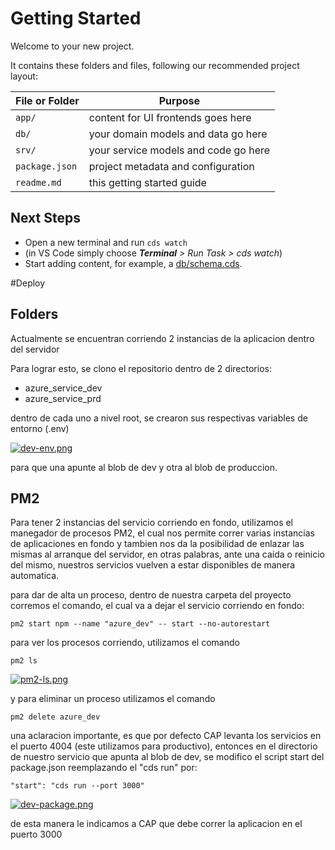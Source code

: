 # Getting Started

Welcome to your new project.

It contains these folders and files, following our recommended project layout:

File or Folder | Purpose
---------|----------
`app/` | content for UI frontends goes here
`db/` | your domain models and data go here
`srv/` | your service models and code go here
`package.json` | project metadata and configuration
`readme.md` | this getting started guide


## Next Steps

- Open a new terminal and run `cds watch` 
- (in VS Code simply choose _**Terminal** > Run Task > cds watch_)
- Start adding content, for example, a [db/schema.cds](db/schema.cds).


#Deploy 

## Folders

Actualmente se encuentran corriendo 2 instancias de la aplicacion dentro del servidor

Para lograr esto, se clono el repositorio dentro de 2 directorios:

- azure_service_dev
- azure_service_prd

dentro de cada uno a nivel root, se crearon sus respectivas variables de entorno (.env)

[![dev-env.png](https://i.postimg.cc/t4cPf3GH/dev-env.png)](https://postimg.cc/NK152r0N)

para que una apunte al blob de dev y otra al blob de produccion.

## PM2

Para tener 2 instancias del servicio corriendo en fondo, utilizamos el manegador de procesos PM2, el cual nos permite correr varias instancias de aplicaciones en fondo y tambien nos da la posibilidad de enlazar
las mismas al arranque del servidor, en otras palabras, ante una caída o reinicio del mismo, nuestros servicios vuelven a estar disponibles de manera automatica. 

para dar de alta un proceso, dentro de nuestra carpeta del proyecto corremos el comando, el cual va a dejar el servicio corriendo en fondo:

`pm2 start npm --name "azure_dev" -- start --no-autorestart`

para ver los procesos corriendo, utilizamos el comando

`pm2 ls`

[![pm2-ls.png](https://i.postimg.cc/DzbsKS74/pm2-ls.png)](https://postimg.cc/FfN1ysdh)

y para eliminar un proceso utilizamos el comando

`pm2 delete azure_dev`

una aclaracion importante, es que por defecto CAP levanta los servicios en el puerto 4004 (este utilizamos para productivo), entonces en el directorio de nuestro servicio que apunta al blob de dev, se modifico el script start del package.json reemplazando el "cds run" por:

 `"start": "cds run --port 3000"`

[![dev-package.png](https://i.postimg.cc/G2wD3bp7/dev-package.png)](https://postimg.cc/sBmxwd77)

de esta manera le indicamos a CAP que debe correr la aplicacion en el puerto 3000
